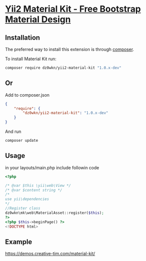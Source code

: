 # [Yii2 Material Kit - Free Bootstrap Material Design ](http://example.com)

Installation
------------
The preferred way to install this extension is through [composer](http://getcomposer.org/download/).

To install Material Kit run:

```sh
composer require dz0wkn/yii2-material-kit "1.0.x-dev"
```

## Or

Add to composer.json

```json
{
	"require": {
		"dz0wkn/yii2-material-kit": "1.0.x-dev"
	}
}
```

And run

```sh
composer update
```

Usage
-----
in your layouts/main.php include followin code

```php
<?php

/* @var $this \yii\web\View */
/* @var $content string */
/*
use yii\dependencies
*/
//Register class
dz0wkn\mk\web\MaterialAsset::register($this);
?>
<?php $this->beginPage() ?>
<!DOCTYPE html>
```

Example
-----
https://demos.creative-tim.com/material-kit/

